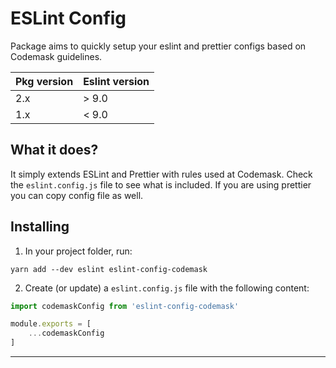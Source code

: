 # ESLint Config

Package aims to quickly setup your eslint and prettier configs based on Codemask guidelines.

|Pkg version| Eslint version |
|---|---------|
| 2.x | \> 9.0  |
| 1.x | < 9.0   |


## What it does?

It simply extends ESLint and Prettier with rules used at Codemask. Check the `eslint.config.js` file to see what is included. If you are using prettier you can copy config file as well.

## Installing

1. In your project folder, run:

```
yarn add --dev eslint eslint-config-codemask
```

2. Create (or update) a `eslint.config.js` file with the following content:

```js
import codemaskConfig from 'eslint-config-codemask'

module.exports = [
    ...codemaskConfig
]
```
---
